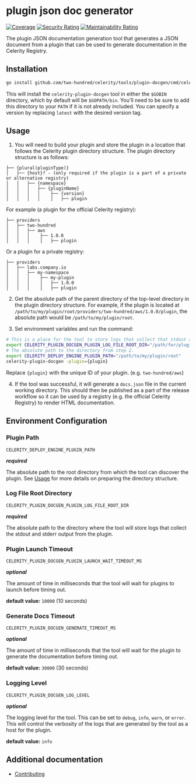 # plugin json doc generator

[![Coverage](https://sonarcloud.io/api/project_badges/measure?project=two-hundred_celerity-plugin-docgen&metric=coverage)](https://sonarcloud.io/summary/new_code?id=two-hundred_celerity-plugin-docgen)
[![Security Rating](https://sonarcloud.io/api/project_badges/measure?project=two-hundred_celerity-plugin-docgen&metric=security_rating)](https://sonarcloud.io/summary/new_code?id=two-hundred_celerity-plugin-docgen)
[![Maintainability Rating](https://sonarcloud.io/api/project_badges/measure?project=two-hundred_celerity-plugin-docgen&metric=sqale_rating)](https://sonarcloud.io/summary/new_code?id=two-hundred_celerity-plugin-docgen)

The plugin JSON documentation generation tool that generates a JSON document from a plugin that can be used to generate documentation in the Celerity Registry.

## Installation

```bash
go install github.com/two-hundred/celerity/tools/plugin-docgen/cmd/celerity-plugin-docgen@latest
```

This will install the `celerity-plugin-docgen` tool in either the `$GOBIN` directory, which by default will be `$GOPATH/bin`. You'll need to be sure to add this directory to your `PATH` if it is not already included.
You can specify a version by replacing `latest` with the desired version tag.

## Usage

1) You will need to build your plugin and store the plugin in a location that follows the Celerity plugin directory structure. The plugin directory structure is as follows:
```
├── {plural(pluginType)}
│   ├── {host}? - (only required if the plugin is a part of a private or alternative registry)
│   │   ├── {namespace}
│   │   │   ├── {pluginName}
│   │   │   │    ├── {version}
│   │   │   │    │   ├── plugin
```

For example (a plugin for the official Celerity registry):
```
├── providers
│   ├── two-hundred
│   │   ├── aws
│   │   │    ├── 1.0.0
│   │   │    │   ├── plugin
```

Or a plugin for a private registry:
```
├── providers
│   ├── labs.company.io
│   │   ├── my-namespace
│   │   │    ├── my-plugin
│   │   │    │   ├── 1.0.0
│   │   │    │   ├── plugin
```

2) Get the absolute path of the parent directory of the top-level directory in the plugin directory structure. For example, if the plugin is located at `/path/to/my/plugin/root/providers/two-hundred/aws/1.0.0/plugin`, the absolute path would be `/path/to/my/plugin/root`.

3) Set environment variables and run the command:

```bash
# This is a place for the tool to store logs that collect that stdout and stderr output from the plugin.
export CELERITY_PLUGIN_DOCGEN_PLUGIN_LOG_FILE_ROOT_DIR="/path/for/plugin/logs"
# The absolute path to the directory from step 2.
export CELERITY_DEPLOY_ENGINE_PLUGIN_PATH="/path/to/my/plugin/root"
celerity-plugin-docgen -plugin={plugin}
```

Replace `{plugin}` with the unique ID of your plugin. (e.g. `two-hundred/aws`)

4) If the tool was successful, it will generate a `docs.json` file in the current working directory. This should then be published as a part of the release workflow so it can be used by a registry (e.g. the official Celerity Registry) to render HTML documentation.

## Environment Configuration

### Plugin Path

`CELERITY_DEPLOY_ENGINE_PLUGIN_PATH`

**_required_**

The absolute path to the root directory from which the tool can discover the plugin.
See [Usage](#usage) for more details on preparing the directory structure.

### Log File Root Directory

`CELERITY_PLUGIN_DOCGEN_PLUGIN_LOG_FILE_ROOT_DIR`

**_required_**

The absolute path to the directory where the tool will store logs that collect the stdout and stderr output from the plugin.

### Plugin Launch Timeout

`CELERITY_PLUGIN_DOCGEN_PLUGIN_LAUNCH_WAIT_TIMEOUT_MS`

**_optional_**

The amount of time in milliseconds that the tool will wait for plugins to launch before timing out.

**default value:** `10000` (10 seconds)

### Generate Docs Timeout

`CELERITY_PLUGIN_DOCGEN_GENERATE_TIMEOUT_MS`

**_optional_**

The amount of time in milliseconds that the tool will wait for the plugin to generate the documentation before timing out.

**default value:** `30000` (30 seconds)

### Logging Level

`CELERITY_PLUGIN_DOCGEN_LOG_LEVEL`

**_optional_**

The logging level for the tool. This can be set to `debug`, `info`, `warn`, or `error`.
This will control the verbosity of the logs that are generated by the tool as a host for the plugin.

**default value:** `info`

## Additional documentation

- [Contributing](docs/CONTRIBUTING.md)
